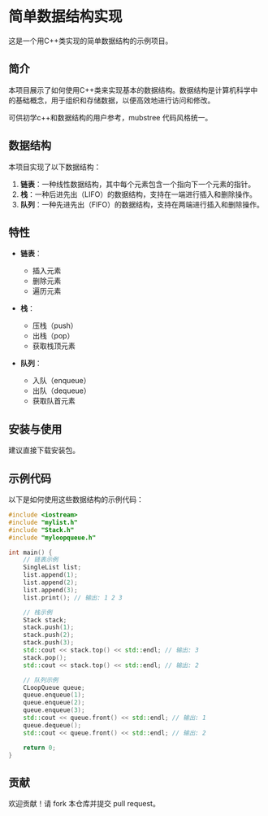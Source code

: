 # 简单数据结构实现

这是一个用C++类实现的简单数据结构的示例项目。

## 简介

本项目展示了如何使用C++类来实现基本的数据结构。数据结构是计算机科学中的基础概念，用于组织和存储数据，以便高效地进行访问和修改。

可供初学c++和数据结构的用户参考，mubstree 代码风格统一。

## 数据结构

本项目实现了以下数据结构：

1. **链表**：一种线性数据结构，其中每个元素包含一个指向下一个元素的指针。
2. **栈**：一种后进先出（LIFO）的数据结构，支持在一端进行插入和删除操作。
3. **队列**：一种先进先出（FIFO）的数据结构，支持在两端进行插入和删除操作。

## 特性

- **链表**：
  - 插入元素
  - 删除元素
  - 遍历元素

- **栈**：
  - 压栈（push）
  - 出栈（pop）
  - 获取栈顶元素

- **队列**：
  - 入队（enqueue）
  - 出队（dequeue）
  - 获取队首元素

## 安装与使用

建议直接下载安装包。

## 示例代码

以下是如何使用这些数据结构的示例代码：

```cpp
#include <iostream>
#include "mylist.h"
#include "Stack.h"
#include "myloopqueue.h"

int main() {
    // 链表示例
    SingleList list;
    list.append(1);
    list.append(2);
    list.append(3);
    list.print(); // 输出: 1 2 3

    // 栈示例
    Stack stack;
    stack.push(1);
    stack.push(2);
    stack.push(3);
    std::cout << stack.top() << std::endl; // 输出: 3
    stack.pop();
    std::cout << stack.top() << std::endl; // 输出: 2

    // 队列示例
    CLoopQueue queue;
    queue.enqueue(1);
    queue.enqueue(2);
    queue.enqueue(3);
    std::cout << queue.front() << std::endl; // 输出: 1
    queue.dequeue();
    std::cout << queue.front() << std::endl; // 输出: 2

    return 0;
}
```

## 贡献

欢迎贡献！请 fork 本仓库并提交 pull request。